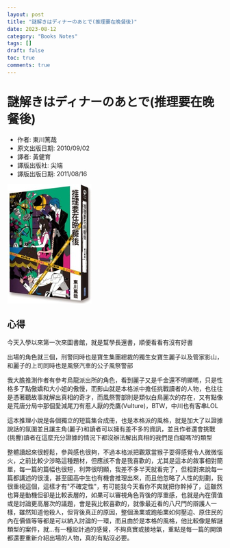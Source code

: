 ```yaml
---
layout: post
title: "謎解きはディナーのあとで(推理要在晚餐後)"
date: 2023-08-12
category: "Books Notes"
tags: []
draft: false
toc: true
comments: true
---
```


# 謎解きはディナーのあとで(推理要在晚餐後)
* 作者: 東川篤哉
* 原文出版日期: 2010/09/02
* 譯者: 黃健育
* 譯版出版社: 尖端
* 譯版出版日期: 2011/08/16

![](/assets/posts/推理要在晚餐後.jpg)

<!-- more -->

## 心得
今天入學以來第一次來圖書館，就是幫學長還書，順便看看有沒有好書

出場的角色就三個，刑警同時也是寶生集團總裁的獨生女寶生麗子以及管家影山，和麗子的上司同時也是風祭汽車的公子風祭警部

我大膽推測作者有參考烏龍派出所的角色，看到麗子又是千金還不明顯嗎，只是性格多了點傲嬌和大小姐的傲慢，而影山就是本格派中擔任挑戰讀者的人物，也往往是憑著聽故事就解出真相的奇才，而風祭警部則是類似白鳥麗次的存在，又有點像是荒唐分局中那個愛減尾刀有惹人厭的禿鷹(Vulture)，BTW，中川也有客串LOL

這本推理小說是各個獨立的短篇集合成冊，也是本格派的風格，就是加大了以證據說話的氛圍並且讓主角(麗子)和讀者可以擁有差不多的資訊，並且作者還會挑戰(挑釁)讀者在這麼充分證據的情況下都沒辦法解出真相的我們是白癡嗎?的類型

整體讀起來很輕鬆，參與感也很夠，不過本格派把觀眾當猴子耍得感覺令人微微惱火，之前比較少涉略這種題材，但應該不會是我喜歡的，尤其是這本的敘事相對簡單，每一篇的篇幅也很短，利弊很明顯，我差不多半天就看完了，但相對來說每一篇都講述的很淺，甚至國高中生也有機會推理出來，而且他忽略了人性的刻劃，我很重視這個，這樣才有"不確定性"，有可能我今天看你不爽就把你幹掉了，這雖然也算是動機但卻是比較表層的，如果可以審視角色背後的厚重感，也就是內在價值或是討論更高層次的議題，會是我比較喜歡的，就像最近看的八尺門的辯護人一樣，雖然知道他殺人，但背後真正的原因，整個漁業或跑船業如何壓迫、原住民的內在價值等等都是可以納入討論的一環，而且由於是本格的風格，他比較像是解謎類型的案件，就...有一種設計過的感覺，不夠真實或接地氣，重點是每一篇的開頭都還要重新介紹出場的人物，真的有點沒必要。
